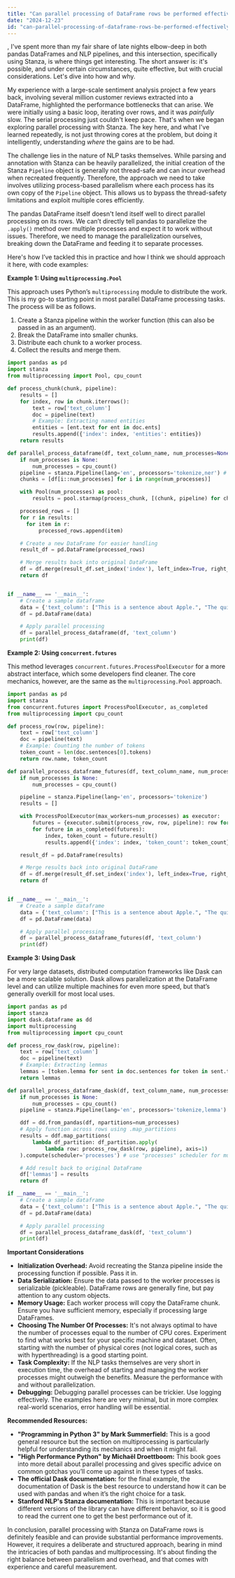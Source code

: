 ```yaml
---
title: "Can parallel processing of DataFrame rows be performed effectively with Stanford NLP's Stanza?"
date: "2024-12-23"
id: "can-parallel-processing-of-dataframe-rows-be-performed-effectively-with-stanford-nlps-stanza"
---
```


,  I've spent more than my fair share of late nights elbow-deep in both pandas DataFrames and NLP pipelines, and this intersection, specifically using Stanza, is where things get interesting. The short answer is: it's possible, and under certain circumstances, quite effective, but with crucial considerations. Let's dive into how and why.

My experience with a large-scale sentiment analysis project a few years back, involving several million customer reviews extracted into a DataFrame, highlighted the performance bottlenecks that can arise. We were initially using a basic loop, iterating over rows, and it was *painfully* slow. The serial processing just couldn't keep pace. That's when we began exploring parallel processing with Stanza. The key here, and what I've learned repeatedly, is not just throwing cores at the problem, but doing it intelligently, understanding *where* the gains are to be had.

The challenge lies in the nature of NLP tasks themselves. While parsing and annotation with Stanza can be heavily parallelized, the initial creation of the Stanza `Pipeline` object is generally not thread-safe and can incur overhead when recreated frequently. Therefore, the approach we need to take involves utilizing process-based parallelism where each process has its own copy of the `Pipeline` object. This allows us to bypass the thread-safety limitations and exploit multiple cores efficiently.

The pandas DataFrame itself doesn't lend itself well to direct parallel processing on its rows. We can’t directly tell pandas to parallelize the `.apply()` method over multiple processes and expect it to work without issues. Therefore, we need to manage the parallelization ourselves, breaking down the DataFrame and feeding it to separate processes.

Here's how I’ve tackled this in practice and how I think we should approach it here, with code examples:

**Example 1: Using `multiprocessing.Pool`**

This approach uses Python’s `multiprocessing` module to distribute the work. This is my go-to starting point in most parallel DataFrame processing tasks. The process will be as follows.

1.  Create a Stanza pipeline within the worker function (this can also be passed in as an argument).
2.  Break the DataFrame into smaller chunks.
3.  Distribute each chunk to a worker process.
4.  Collect the results and merge them.

```python
import pandas as pd
import stanza
from multiprocessing import Pool, cpu_count

def process_chunk(chunk, pipeline):
    results = []
    for index, row in chunk.iterrows():
        text = row['text_column']
        doc = pipeline(text)
        # Example: Extracting named entities
        entities = [ent.text for ent in doc.ents]
        results.append({'index': index, 'entities': entities})
    return results

def parallel_process_dataframe(df, text_column_name, num_processes=None):
    if num_processes is None:
        num_processes = cpu_count()
    pipeline = stanza.Pipeline(lang='en', processors='tokenize,ner') # ensure 'ner' is in processors
    chunks = [df[i::num_processes] for i in range(num_processes)]

    with Pool(num_processes) as pool:
        results = pool.starmap(process_chunk, [(chunk, pipeline) for chunk in chunks])

    processed_rows = []
    for r in results:
      for item in r:
          processed_rows.append(item)

    # Create a new DataFrame for easier handling
    result_df = pd.DataFrame(processed_rows)

    # Merge results back into original DataFrame
    df = df.merge(result_df.set_index('index'), left_index=True, right_index=True)
    return df


if __name__ == '__main__':
    # Create a sample dataframe
    data = {'text_column': ["This is a sentence about Apple.", "The quick brown fox jumps over the lazy dog.", "Google is a technology company.", "I live in New York City."]}
    df = pd.DataFrame(data)

    # Apply parallel processing
    df = parallel_process_dataframe(df, 'text_column')
    print(df)
```

**Example 2: Using `concurrent.futures`**

This method leverages `concurrent.futures.ProcessPoolExecutor` for a more abstract interface, which some developers find cleaner. The core mechanics, however, are the same as the `multiprocessing.Pool` approach.

```python
import pandas as pd
import stanza
from concurrent.futures import ProcessPoolExecutor, as_completed
from multiprocessing import cpu_count

def process_row(row, pipeline):
    text = row['text_column']
    doc = pipeline(text)
    # Example: Counting the number of tokens
    token_count = len(doc.sentences[0].tokens)
    return row.name, token_count

def parallel_process_dataframe_futures(df, text_column_name, num_processes=None):
    if num_processes is None:
        num_processes = cpu_count()

    pipeline = stanza.Pipeline(lang='en', processors='tokenize')
    results = []

    with ProcessPoolExecutor(max_workers=num_processes) as executor:
        futures = {executor.submit(process_row, row, pipeline): row for index, row in df.iterrows()}
        for future in as_completed(futures):
            index, token_count = future.result()
            results.append({'index': index, 'token_count': token_count})

    result_df = pd.DataFrame(results)

    # Merge results back into original DataFrame
    df = df.merge(result_df.set_index('index'), left_index=True, right_index=True)
    return df


if __name__ == '__main__':
    # Create a sample dataframe
    data = {'text_column': ["This is a sentence about Apple.", "The quick brown fox jumps over the lazy dog.", "Google is a technology company.", "I live in New York City."]}
    df = pd.DataFrame(data)

    # Apply parallel processing
    df = parallel_process_dataframe_futures(df, 'text_column')
    print(df)
```

**Example 3: Using Dask**

For very large datasets, distributed computation frameworks like Dask can be a more scalable solution. Dask allows parallelization at the DataFrame level and can utilize multiple machines for even more speed, but that’s generally overkill for most local uses.

```python
import pandas as pd
import stanza
import dask.dataframe as dd
import multiprocessing
from multiprocessing import cpu_count

def process_row_dask(row, pipeline):
    text = row['text_column']
    doc = pipeline(text)
    # Example: Extracting lemmas
    lemmas = [token.lemma for sent in doc.sentences for token in sent.tokens]
    return lemmas

def parallel_process_dataframe_dask(df, text_column_name, num_processes=None):
    if num_processes is None:
        num_processes = cpu_count()
    pipeline = stanza.Pipeline(lang='en', processors='tokenize,lemma')

    ddf = dd.from_pandas(df, npartitions=num_processes)
    # Apply function across rows using .map_partitions
    results = ddf.map_partitions(
        lambda df_partition: df_partition.apply(
            lambda row: process_row_dask(row, pipeline), axis=1)
    ).compute(scheduler='processes') # use "processes" scheduler for multiprocessing

    # Add result back to original DataFrame
    df['lemmas'] = results
    return df

if __name__ == '__main__':
    # Create a sample dataframe
    data = {'text_column': ["This is a sentence about Apple.", "The quick brown fox jumps over the lazy dog.", "Google is a technology company.", "I live in New York City."]}
    df = pd.DataFrame(data)

    # Apply parallel processing
    df = parallel_process_dataframe_dask(df, 'text_column')
    print(df)
```

**Important Considerations**

*   **Initialization Overhead:** Avoid recreating the Stanza pipeline inside the processing function if possible. Pass it in.
*   **Data Serialization:** Ensure the data passed to the worker processes is serializable (pickleable). DataFrame rows are generally fine, but pay attention to any custom objects.
*   **Memory Usage:** Each worker process will copy the DataFrame chunk. Ensure you have sufficient memory, especially if processing large DataFrames.
*   **Choosing The Number Of Processes:** It's not always optimal to have the number of processes equal to the number of CPU cores. Experiment to find what works best for your specific machine and dataset. Often, starting with the number of physical cores (not logical cores, such as with hyperthreading) is a good starting point.
*   **Task Complexity:** If the NLP tasks themselves are very short in execution time, the overhead of starting and managing the worker processes might outweigh the benefits. Measure the performance with and without parallelization.
*   **Debugging:** Debugging parallel processes can be trickier. Use logging effectively. The examples here are very minimal, but in more complex real-world scenarios, error handling will be essential.

**Recommended Resources:**

*   **"Programming in Python 3" by Mark Summerfield:** This is a good general resource but the section on multiprocessing is particularly helpful for understanding its mechanics and when it might fail.
*   **"High Performance Python" by Michaël Droettboom:** This book goes into more detail about parallel processing and gives specific advice on common gotchas you’ll come up against in these types of tasks.
*   **The official Dask documentation:** for the final example, the documentation of Dask is the best resource to understand how it can be used with pandas and when it’s the right choice for a task.
*   **Stanford NLP's Stanza documentation:** This is important because different versions of the library can have different behavior, so it is good to read the current one to get the best performance out of it.

In conclusion, parallel processing with Stanza on DataFrame rows is definitely feasible and can provide substantial performance improvements. However, it requires a deliberate and structured approach, bearing in mind the intricacies of both pandas and multiprocessing. It's about finding the right balance between parallelism and overhead, and that comes with experience and careful measurement.
